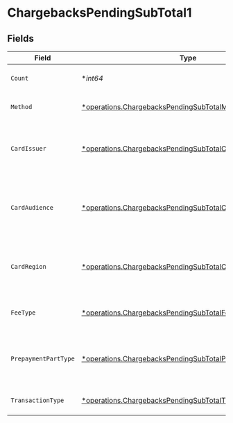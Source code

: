 # ChargebacksPendingSubTotal1


## Fields

| Field                                                                                                                                 | Type                                                                                                                                  | Required                                                                                                                              | Description                                                                                                                           | Example                                                                                                                               |
| ------------------------------------------------------------------------------------------------------------------------------------- | ------------------------------------------------------------------------------------------------------------------------------------- | ------------------------------------------------------------------------------------------------------------------------------------- | ------------------------------------------------------------------------------------------------------------------------------------- | ------------------------------------------------------------------------------------------------------------------------------------- |
| `Count`                                                                                                                               | **int64*                                                                                                                              | :heavy_minus_sign:                                                                                                                    | Number of transactions of this type                                                                                                   | 50                                                                                                                                    |
| `Method`                                                                                                                              | [*operations.ChargebacksPendingSubTotalMethod1](../../models/operations/chargebackspendingsubtotalmethod1.md)                         | :heavy_minus_sign:                                                                                                                    | Payment type of the transactions                                                                                                      | creditcard                                                                                                                            |
| `CardIssuer`                                                                                                                          | [*operations.ChargebacksPendingSubTotalCardIssuer1](../../models/operations/chargebackspendingsubtotalcardissuer1.md)                 | :heavy_minus_sign:                                                                                                                    | In case of payments transactions with card, the card issuer will be available                                                         | amex                                                                                                                                  |
| `CardAudience`                                                                                                                        | [*operations.ChargebacksPendingSubTotalCardAudience1](../../models/operations/chargebackspendingsubtotalcardaudience1.md)             | :heavy_minus_sign:                                                                                                                    | In case of payments trnsactions with card, the card audience will be available.                                                       | other                                                                                                                                 |
| `CardRegion`                                                                                                                          | [*operations.ChargebacksPendingSubTotalCardRegion1](../../models/operations/chargebackspendingsubtotalcardregion1.md)                 | :heavy_minus_sign:                                                                                                                    | In case of payments transactions with card, the card region will be available.                                                        | domestic                                                                                                                              |
| `FeeType`                                                                                                                             | [*operations.ChargebacksPendingSubTotalFeeType1](../../models/operations/chargebackspendingsubtotalfeetype1.md)                       | :heavy_minus_sign:                                                                                                                    | Present when the transaction represents a fee.                                                                                        | payment-fee                                                                                                                           |
| `PrepaymentPartType`                                                                                                                  | [*operations.ChargebacksPendingSubTotalPrepaymentPartType1](../../models/operations/chargebackspendingsubtotalprepaymentparttype1.md) | :heavy_minus_sign:                                                                                                                    | Prepayment part: fee itself, reimbursement, discount, VAT or rounding compensation.                                                   | fee                                                                                                                                   |
| `TransactionType`                                                                                                                     | [*operations.ChargebacksPendingSubTotalTransactionType1](../../models/operations/chargebackspendingsubtotaltransactiontype1.md)       | :heavy_minus_sign:                                                                                                                    | Represents the transaction type                                                                                                       | payment                                                                                                                               |